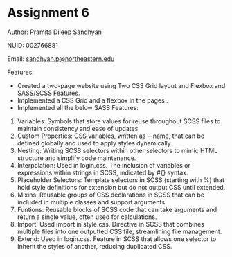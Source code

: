 # Assignment 6 

Author: Pramita Dileep Sandhyan

NUID: 002766881

Email: sandhyan.p@northeastern.edu

Features: 
* Created a two-page website using Two CSS Grid layout and Flexbox and SASS/SCSS Features.
* Implemented a CSS Grid and a flexbox in the pages .
* Implemented all the below SASS Features:
1. Variables: Symbols that store values for reuse throughout SCSS files to maintain consistency and ease of updates
2. Custom Properties:  CSS variables, written as --name, that can be defined globally and used to apply styles dynamically.
3. Nesting: Writing SCSS selectors within other selectors to mimic HTML structure and simplify code maintenance.  
4. Interpolation: Used in login.css. The inclusion of variables or expressions within strings in SCSS, indicated by #{} syntax.
5. Placeholder Selectors: Template selectors in SCSS (starting with %) that hold style definitions for extension but do not output CSS until extended.
6. Mixins: Reusable groups of CSS declarations in SCSS that can be included in multiple classes and support arguments
7. Funtions:  Reusable blocks of SCSS code that can take arguments and return a single value, often used for calculations.
8. Import: Used import in style.css. Directive in SCSS that combines multiple files into one outputted CSS file, streamlining file management.
9. Extend: Used in login.css. Feature in SCSS that allows one selector to inherit the styles of another, reducing duplicated CSS.


